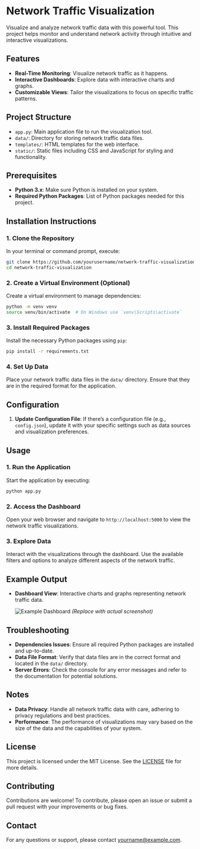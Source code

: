# Network Traffic Visualization

Visualize and analyze network traffic data with this powerful tool. This project helps monitor and understand network activity through intuitive and interactive visualizations.

## Features

- **Real-Time Monitoring**: Visualize network traffic as it happens.
- **Interactive Dashboards**: Explore data with interactive charts and graphs.
- **Customizable Views**: Tailor the visualizations to focus on specific traffic patterns.

## Project Structure

- `app.py`: Main application file to run the visualization tool.
- `data/`: Directory for storing network traffic data files.
- `templates/`: HTML templates for the web interface.
- `static/`: Static files including CSS and JavaScript for styling and functionality.

## Prerequisites

- **Python 3.x**: Make sure Python is installed on your system.
- **Required Python Packages**: List of Python packages needed for this project.

## Installation Instructions

### 1. Clone the Repository

In your terminal or command prompt, execute:

```bash
git clone https://github.com/yourusername/network-traffic-visualization.git
cd network-traffic-visualization
```

### 2. Create a Virtual Environment (Optional)

Create a virtual environment to manage dependencies:

```bash
python -m venv venv
source venv/bin/activate  # On Windows use `venv\Scripts\activate`
```

### 3. Install Required Packages

Install the necessary Python packages using `pip`:

```bash
pip install -r requirements.txt
```

### 4. Set Up Data

Place your network traffic data files in the `data/` directory. Ensure that they are in the required format for the application.

## Configuration

1. **Update Configuration File**: If there’s a configuration file (e.g., `config.json`), update it with your specific settings such as data sources and visualization preferences.

## Usage

### 1. Run the Application

Start the application by executing:

```bash
python app.py
```

### 2. Access the Dashboard

Open your web browser and navigate to `http://localhost:5000` to view the network traffic visualizations.

### 3. Explore Data

Interact with the visualizations through the dashboard. Use the available filters and options to analyze different aspects of the network traffic.

## Example Output

- **Dashboard View**: Interactive charts and graphs representing network traffic data.
  
  ![Example Dashboard](https://via.placeholder.com/800x400.png) *(Replace with actual screenshot)*

## Troubleshooting

- **Dependencies Issues**: Ensure all required Python packages are installed and up-to-date.
- **Data File Format**: Verify that data files are in the correct format and located in the `data/` directory.
- **Server Errors**: Check the console for any error messages and refer to the documentation for potential solutions.

## Notes

- **Data Privacy**: Handle all network traffic data with care, adhering to privacy regulations and best practices.
- **Performance**: The performance of visualizations may vary based on the size of the data and the capabilities of your system.

## License

This project is licensed under the MIT License. See the [LICENSE](LICENSE) file for more details.

## Contributing

Contributions are welcome! To contribute, please open an issue or submit a pull request with your improvements or bug fixes.

## Contact

For any questions or support, please contact [yourname@example.com](mailto:yourname@example.com).
